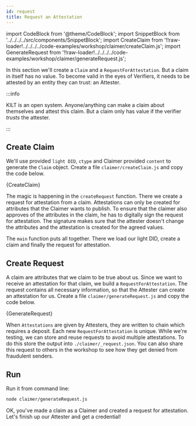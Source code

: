 ```yaml
---
id: request
title: Request an Attestation
---
```


import CodeBlock from '@theme/CodeBlock';
import SnippetBlock from '../../../../src/components/SnippetBlock';
import CreateClaim from '!!raw-loader!../../../../code-examples/workshop/claimer/createClaim.js';
import GenerateRequest from '!!raw-loader!../../../../code-examples/workshop/claimer/generateRequest.js';

In this section we'll create a `Claim` and a `RequestForAttestation`.
But a claim in itself has no value.
To become valid in the eyes of <span class="label-role verifier">Verifiers</span>, it needs to be attested by an entity they can trust: an <span class="label-role attester">Attester</span>.

:::info

 KILT is an open system.
 Anyone/anything can make a claim about themselves and attest this claim. But a claim only has value if the verifier _trusts_ the attester.

:::

## Create Claim

We'll use provided `light DID`, `ctype` and <span class="label-role claimer">Claimer</span> provided `content` to generate the `Claim` object.
Create a file `claimer/createClaim.js` and copy the code below.

<CodeBlock className="language-js" title="claimer/createClaim.js">
  {CreateClaim}
</CodeBlock>

The magic is happening in the `createRequest` function.
There we create a request for attestation from a claim.
Attestations can only be created for attributes that the <span class="label-role claimer">Claimer</span> wants to publish.
To ensure that the claimer also approves of the attributes in the claim, he has to digitally sign the request for attestation.
The signature makes sure that the attester doesn't change the attributes and the attestation is created for the agreed values.

The `main` function puts all together.
There we load our light DID, create a claim and finally the request for attestation.

## Create Request

A claim are attributes that we claim to be true about us.
Since we want to receive an attestation for that claim, we build a `RequestForAttestation`.
The request contains all necessary information, so that the <span class="label-role attester">Attester</span> can create an attestation for us.
Create a file `claimer/generateRequest.js` and copy the code below.

<CodeBlock className="language-js" title="claimer/generateRequest.js">
  {GenerateRequest}
</CodeBlock>

When `Attestations` are given by <span class="label-role attester">Attesters</span>, they are written to chain which requires a deposit. Each new `RequestForAttestation` is unique. While we're testing, we can store and reuse requests to avoid
multiple attestations. To do this store the output into `./claimer/_request.json`. You can also share this
request to others in the workshop to see how they get denied from fraudulent senders.

## Run

Run it from command line:

```bash
node claimer/generateRequest.js
```

OK, you've made a claim as a <span class="label-role claimer">Claimer</span> and
created a request for attestation. Let's finish up our <span class="label-role attester">Attester</span> and get a credential!
